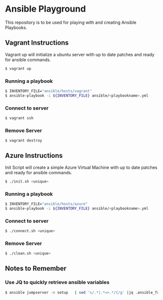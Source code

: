 # Ansible Playground

This repository is to be used for playing with and creating Ansible Playbooks.


## Vagrant Instructions

Vagrant up will initialize a ubuntu server with up to date patches and ready for ansible commands.

```bash
$ vagrant up
```

### Running a playbook

```bash
$ INVENTORY_FILE="ansible/hosts/vagrant"
$ ansible-playbook -i ${INVENTORY_FILE} ansible/<playbookname>.yml
```

### Connect to server

```bash
$ vagrant ssh
```

### Remove Server

```bash
$ vagrant destroy
```

## Azure Instructions

Init Script will create a simple Azure Virtual Machine with up to date patches and ready for ansible commands.

```bash
$ ./init.sh <unique>
```

### Running a playbook

```bash
$ INVENTORY_FILE="ansible/hosts/azure"
$ ansible-playbook -i ${INVENTORY_FILE} ansible/<playbookname>.yml
```

### Connect to server

```bash
$ ./connect.sh <unique>
```

### Remove Server

```bash
$ ./clean.sh <unique>
```


## Notes to Remember

### Use JQ to quickly retrieve ansible variables

```bash
$ ansible jumpserver -m setup   | sed 's/.*|.*=>.*/{/g' |jq .ansible_facts.ansible_env
```


